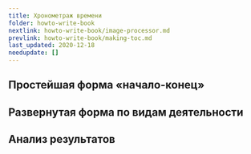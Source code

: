 ```yaml
---
title: Хронометраж времени
folder: howto-write-book
nextlink: howto-write-book/image-processor.md
prevlink: howto-write-book/making-toc.md
last_updated: 2020-12-18
needupdate: []
---
```


## Простейшая форма «начало-конец»

## Развернутая форма по видам деятельности

## Анализ результатов
